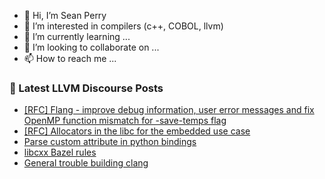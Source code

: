 - 👋 Hi, I’m Sean Perry
- 👀 I’m interested in compilers (c++, COBOL, llvm)
- 🌱 I’m currently learning ...
- 💞️ I’m looking to collaborate on ...
- 📫 How to reach me ...

<!---
s66perry/s66perry is a ✨ special ✨ repository because its `README.md` (this file) appears on your GitHub profile.
You can click the Preview link to take a look at your changes.
--->
### 📕 Latest LLVM Discourse Posts

<!-- DISCOURSE-LLVM:START -->
- [[RFC] Flang - improve debug information, user error messages and fix OpenMP function mismatch for -save-temps flag](https://discourse.llvm.org/t/rfc-flang-improve-debug-information-user-error-messages-and-fix-openmp-function-mismatch-for-save-temps-flag/71417#post_1)
- [[RFC] Allocators in the libc for the embedded use case](https://discourse.llvm.org/t/rfc-allocators-in-the-libc-for-the-embedded-use-case/71284#post_9)
- [Parse custom attribute in python bindings](https://discourse.llvm.org/t/parse-custom-attribute-in-python-bindings/71410#post_3)
- [libcxx Bazel rules](https://discourse.llvm.org/t/libcxx-bazel-rules/59339#post_3)
- [General trouble building clang](https://discourse.llvm.org/t/general-trouble-building-clang/71329#post_11)
<!-- DISCOURSE-LLVM:END -->
